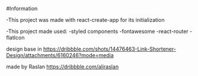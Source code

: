 #Information

-This project was made with react-create-app for its initialization

-This project made used: 
-styled components 
-fontawesome 
-react-router
-flatIcon

design base in
https://dribbble.com/shots/14476463-Link-Shortener-Design/attachments/6160246?mode=media

made by Raslan
https://dribbble.com/aliraslan